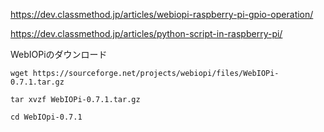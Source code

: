 https://dev.classmethod.jp/articles/webiopi-raspberry-pi-gpio-operation/

https://dev.classmethod.jp/articles/python-script-in-raspberry-pi/

WebIOPiのダウンロード
```
wget https://sourceforge.net/projects/webiopi/files/WebIOPi-0.7.1.tar.gz
```
```
tar xvzf WebIOPi-0.7.1.tar.gz
```
```
cd WebIOpi-0.7.1
```
